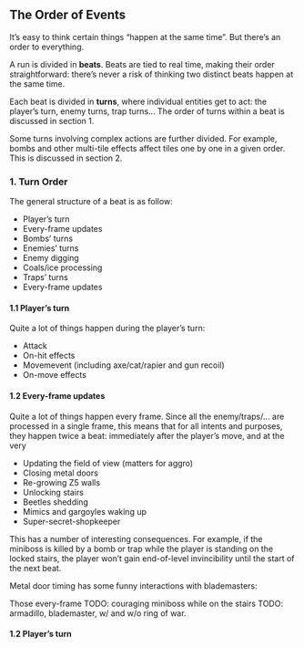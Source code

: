 ## The Order of Events

It’s easy to think certain things “happen at the same time”. But there’s an order to everything.

A run is divided in **beats**. Beats are tied to real time, making their order straightforward: there’s never a risk
of thinking two distinct beats happen at the same time.

Each beat is divided in **turns**, where individual entities get to act: the player’s turn, enemy turns, trap turns…
The order of turns within a beat is discussed in section 1.

Some turns involving complex actions are further divided. For example, bombs and other multi-tile effects
affect tiles one by one in a given order. This is discussed in section 2.

### 1. Turn Order

The general structure of a beat is as follow:

* Player’s turn
* Every-frame updates
* Bombs’ turns
* Enemies’ turns
* Enemy digging
* Coals/ice processing
* Traps’ turns 
* Every-frame updates

#### 1.1 Player’s turn

Quite a lot of things happen during the player’s turn:

* Attack
* On-hit effects
* Movemevent (including axe/cat/rapier and gun recoil)
* On-move effects

#### 1.2 Every-frame updates

Quite a lot of things happen every frame. Since all the enemy/traps/… are
processed in a single frame, this means that for all intents and purposes, they
happen twice a beat: immediately after the player’s move, and at the very

* Updating the field of view (matters for aggro)
* Closing metal doors
* Re-growing Z5 walls
* Unlocking stairs
* Beetles shedding
* Mimics and gargoyles waking up
* Super-secret-shopkeeper

This has a number of interesting consequences. For example, if the miniboss is
killed by a bomb or trap while the player is standing on the locked stairs, the player
won’t gain end-of-level invincibility until the start of the next beat.

Metal door timing has some funny interactions with blademasters:

Those every-frame 
TODO: couraging miniboss while on the stairs
TODO: armadillo, blademaster, w/ and w/o ring of war.

#### 1.2 Player’s turn

